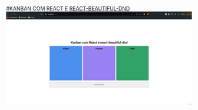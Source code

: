 #KANBAN COM REACT E [REACT-BEAUTIFUL-DND](https://github.com/atlassian/react-beautiful-dnd/)
![](https://github.com/eduardoldev/kanban-com-react-e-react-beautiful-dnd/blob/main/extras/1.gif)
